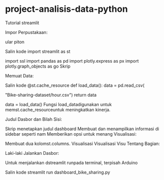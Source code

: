 # project-analisis-data-python

Tutorial streamlit

Impor Perpustakaan:

ular piton

Salin kode
import streamlit as st

import ssl 
import pandas as pd
import plotly.express as px
import plotly.graph_objects as go
Skrip

Memuat Data:

Salin kode
@st.cache_resource
def load_data():
    data = pd.read_csv(
  
"Bike-sharing-dataset/hour.csv")
    return data

data = load_data()
Fungsi load_datadigunakan untuk memst.cache_resourceuntuk meningkatkan kinerja.

Judul Dasbor dan Bilah Sisi:

Skrip menetapkan judul dashboard
Membuat dan menampilkan informasi di sidebar seperti nam
Memberikan opsi untuk menang
Visualisasi:

Membuat dua kolomst.columns.
Visualisasi
Visualisasi
Visu
Tentang Bagian:

Laki-laki
Jalankan Dasbor:

Untuk menjalankan dstreamlit runpada terminal, terpisah
Arduino

Salin kode
streamlit run dashboard_bike_sharing.py
